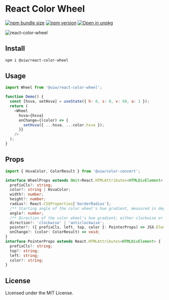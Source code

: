 React Color Wheel
===

[![npm bundle size](https://img.shields.io/bundlephobia/minzip/@uiw/react-color-wheel)](https://bundlephobia.com/package/@uiw/react-color-wheel) [![npm version](https://img.shields.io/npm/v/@uiw/react-color-wheel.svg)](https://www.npmjs.com/package/@uiw/react-color-wheel) [![Open in unpkg](https://img.shields.io/badge/Open%20in-unpkg-blue)](https://uiwjs.github.io/npm-unpkg/#/pkg/@uiw/react-color-wheel/file/README.md)

![react-color-wheel](https://user-images.githubusercontent.com/1680273/125949147-ab96c3d8-1490-4418-b2cf-3f347993bdcb.png)

## Install

```bash
npm i @uiw/react-color-wheel
```

## Usage

```js
import Wheel from '@uiw/react-color-wheel';

function Demo() {
  const [hsva, setHsva] = useState({ h: 0, s: 0, v: 68, a: 1 });
  return (
    <Wheel
      hsva={hsva}
      onChange={(color) => {
        setHsva({ ...hsva, ...color.hsva });
      }}
    />
  );
}
```

## Props

```ts
import { HsvaColor, ColorResult } from '@uiw/color-convert';

interface WheelProps extends Omit<React.HTMLAttributes<HTMLDivElement>, 'onChange' | 'color'> {
  prefixCls?: string;
  color?: string | HsvaColor;
  width?: number;
  height?: number;
  radius?: React.CSSProperties['borderRadius'];
  /** Starting angle of the color wheel's hue gradient, measured in degrees. */
  angle?: number;
  /** Direction of the color wheel's hue gradient; either clockwise or anticlockwise. Default: `anticlockwise` */
  direction?: 'clockwise' | 'anticlockwise';
  pointer?: ({ prefixCls, left, top, color }: PointerProps) => JSX.Element;
  onChange?: (color: ColorResult) => void;
}
interface PointerProps extends React.HTMLAttributes<HTMLDivElement> {
  prefixCls?: string;
  top?: string;
  left: string;
  color?: string;
}
```

<!--footer-dividing-->

## License

Licensed under the MIT License.
